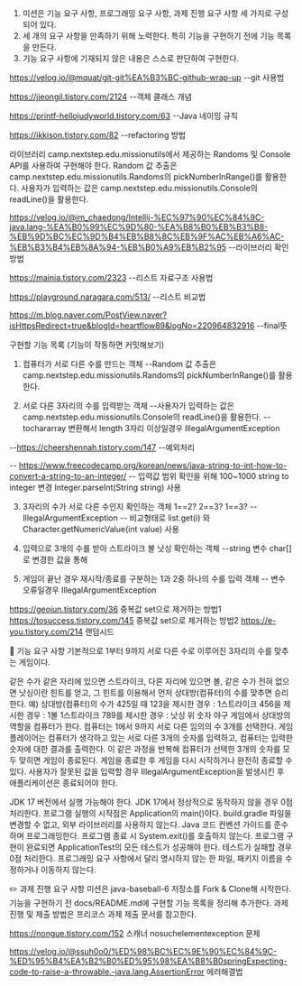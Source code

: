 1. 미션은 기능 요구 사항, 프로그래밍 요구 사항, 과제 진행 요구 사항 세 가지로 구성되어 있다.
2. 세 개의 요구 사항을 만족하기 위해 노력한다. 특히 기능을 구현하기 전에 기능 목록을 만든다.
3. 기능 요구 사항에 기재되지 않은 내용은 스스로 판단하여 구현한다.

https://velog.io/@mquat/git-git%EA%B3%BC-github-wrap-up
--git 사용법

https://jjeongil.tistory.com/2124
--객체 클래스 개념

https://printf-hellojudyworld.tistory.com/63
--Java 네이밍 규칙

https://ikkison.tistory.com/82
--refactoring 방법

라이브러리
camp.nextstep.edu.missionutils에서 제공하는 Randoms 및 Console API를 사용하여 구현해야 한다.
Random 값 추출은 camp.nextstep.edu.missionutils.Randoms의 pickNumberInRange()를 활용한다.
사용자가 입력하는 값은 camp.nextstep.edu.missionutils.Console의 readLine()을 활용한다.

https://velog.io/@im_chaedong/Intellij-%EC%97%90%EC%84%9C-java.lang-%EA%B0%99%EC%9D%80-%EA%B8%B0%EB%B3%B8-%EB%9D%BC%EC%9D%B4%EB%B8%8C%EB%9F%AC%EB%A6%AC-%EB%B3%B4%EB%8A%94-%EB%B0%A9%EB%B2%95
--라이브러리 확인방법

https://mainia.tistory.com/2323
--리스트 자료구조 사용법

https://playground.naragara.com/513/
--리스트 비교법

https://m.blog.naver.com/PostView.naver?isHttpsRedirect=true&blogId=heartflow89&logNo=220964832916
--final뜻

구현할 기능 목록 (기능이 작동하면 커밋해보기)

1. 컴퓨터가 서로 다른 수를 만드는 객체
   --Random 값 추출은 camp.nextstep.edu.missionutils.Randoms의 pickNumberInRange()를 활용한다.

2. 서로 다른 3자리의 수를 입력받는 객체
   --사용자가 입력하는 값은 camp.nextstep.edu.missionutils.Console의 readLine()을 활용한다.
   --tochararray 변환해서 length 3자리 이상일경우 IllegalArgumentException

--https://cheershennah.tistory.com/147
--예외처리

-- https://www.freecodecamp.org/korean/news/java-string-to-int-how-to-convert-a-string-to-an-integer/
-- 입력값 범위 확인을 위해 100~1000 string to integer 변경 Integer.parseInt(String string) 사용

3. 3자리의 수가 서로 다른 수인지 확인하는 객체 1==2? 2==3? 1==3?
   -- IllegalArgumentException
   -- 비교형태로 list.get(i) 와 Character.getNumericValue(int value) 사용

4. 입력으로 3개의 수를 받아 스트라이크 볼 낫싱 확인하는 객체
   --string 변수 char[] 로 변경한 값을 통해

5. 게임이 끝난 경우 재시작/종료를 구분하는 1과 2중 하나의 수를 입력 객체
   -- 변수 오류일경우 IllegalArgumentException

https://geojun.tistory.com/36 중복값 set으로 제거하는 방법1
https://tosuccess.tistory.com/145 중복값 set으로 제거하는 방법2
https://e-you.tistory.com/214 랜덤시드

🚀 기능 요구 사항
기본적으로 1부터 9까지 서로 다른 수로 이루어진 3자리의 수를 맞추는 게임이다.

같은 수가 같은 자리에 있으면 스트라이크, 다른 자리에 있으면 볼, 같은 수가 전혀 없으면 낫싱이란 힌트를 얻고, 그 힌트를 이용해서 먼저 상대방(컴퓨터)의 수를 맞추면 승리한다.
예) 상대방(컴퓨터)의 수가 425일 때
123을 제시한 경우 : 1스트라이크
456을 제시한 경우 : 1볼 1스트라이크
789를 제시한 경우 : 낫싱
위 숫자 야구 게임에서 상대방의 역할을 컴퓨터가 한다. 컴퓨터는 1에서 9까지 서로 다른 임의의 수 3개를 선택한다. 게임 플레이어는 컴퓨터가 생각하고 있는 서로 다른 3개의 숫자를 입력하고, 컴퓨터는 입력한 숫자에
대한 결과를 출력한다.
이 같은 과정을 반복해 컴퓨터가 선택한 3개의 숫자를 모두 맞히면 게임이 종료된다.
게임을 종료한 후 게임을 다시 시작하거나 완전히 종료할 수 있다.
사용자가 잘못된 값을 입력할 경우 IllegalArgumentException을 발생시킨 후 애플리케이션은 종료되어야 한다.

JDK 17 버전에서 실행 가능해야 한다. JDK 17에서 정상적으로 동작하지 않을 경우 0점 처리한다.
프로그램 실행의 시작점은 Application의 main()이다.
build.gradle 파일을 변경할 수 없고, 외부 라이브러리를 사용하지 않는다.
Java 코드 컨벤션 가이드를 준수하며 프로그래밍한다.
프로그램 종료 시 System.exit()를 호출하지 않는다.
프로그램 구현이 완료되면 ApplicationTest의 모든 테스트가 성공해야 한다. 테스트가 실패할 경우 0점 처리한다.
프로그래밍 요구 사항에서 달리 명시하지 않는 한 파일, 패키지 이름을 수정하거나 이동하지 않는다.

✏️ 과제 진행 요구 사항
미션은 java-baseball-6 저장소를 Fork & Clone해 시작한다.
기능을 구현하기 전 docs/README.md에 구현할 기능 목록을 정리해 추가한다.
과제 진행 및 제출 방법은 프리코스 과제 제출 문서를 참고한다.

https://nongue.tistory.com/152
스캐너 nosuchelementexception 문제

https://velog.io/@ssuh0o0/%ED%98%BC%EC%9E%90%EC%84%9C-%ED%95%B4%EA%B2%B0%ED%95%98%EA%B8%B0springExpecting-code-to-raise-a-throwable.-java.lang.AssertionError
에러해결법


